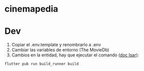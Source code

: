 # cinemapedia

# Dev
1. Copiar el .env.template y renombrarlo a .env
2. Cambiar las variables de entorno (The MovieDb)
3. Cambios en la entidad, hay que ejecutar el comando ([doc Isar](https://isar.dev/es/tutorials/quickstart.html#_2-anota-las-clases)):
```
flutter pub run build_runner build
```